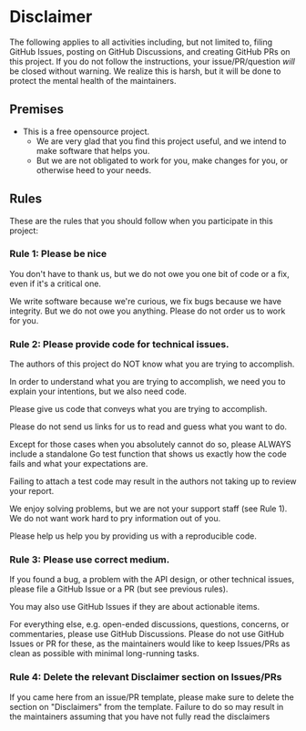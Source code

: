 # Disclaimer

The following applies to all activities including, but not limited to, filing GitHub Issues, posting on GitHub Discussions, and creating GitHub PRs on this project.
If you do not follow the instructions, your issue/PR/question _will_ be closed without warning.
We realize this is harsh, but it will be done to protect the mental health of the maintainers.

## Premises

* This is a free opensource project.
  * We are very glad that you find this project useful, and we intend to make software that helps you.
  * But we are not obligated to work for you, make changes for you, or otherwise heed to your needs.

## Rules

These are the rules that you should follow when you participate in this project:

### Rule 1: Please be nice

You don't have to thank us, but we do not owe you one bit of code or a fix, even if it's a critical one.

We write software because we're curious, we fix bugs because we have integrity. But we do not owe you anything. Please do not order us to work for you.

### Rule 2: Please provide code for technical issues.

The authors of this project do NOT know what you are trying to accomplish.

In order to understand what you are trying to accomplish, we need you to explain your intentions, but we also need code.

Please give us code that conveys what you are trying to accomplish.

Please do not send us links for us to read and guess what you want to do.

Except for those cases when you absolutely cannot do so, please ALWAYS include a standalone Go test function that shows us exactly how the code fails and what your expectations are. 

Failing to attach a test code may result in the authors not taking up to review your report.

We enjoy solving problems, but we are not your support staff (see Rule 1). We do not want work hard to pry information out of you.

Please help us help you by providing us with a reproducible code.

### Rule 3: Please use correct medium.

If you found a bug, a problem with the API design, or other technical issues, please file a GitHub Issue or a PR (but see previous rules).

You may also use GitHub Issues if they are about actionable items.

For everything else, e.g. open-ended discussions, questions, concerns, or commentaries, please use GitHub Discussions. Please do not use GitHub Issues or PR for these, as the maintainers would like to keep Issues/PRs as clean as possible with minimal long-running tasks.

### Rule 4: Delete the relevant Disclaimer section on Issues/PRs

If you came here from an issue/PR template, please make sure to delete the section on "Disclaimers" from the template.
Failure to do so may result in the maintainers assuming that you have not fully read the disclaimers


